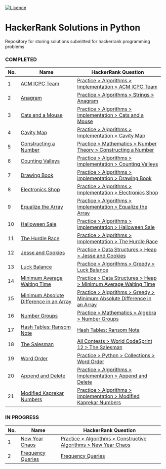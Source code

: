 [![Licence](https://img.shields.io/github/license/Ileriayo/markdown-badges?style=for-the-badge)](./LICENSE)


# HackerRank Solutions in Python
Repository for storing solutions submitted for hackerrank programming problems

### COMPLETED

| No. | Name | HackerRank Question | 
| --- | ---- | ------------------- |
| 1 | [ACM ICPC Team](./solutions/python/acm-icpc-team.py) | [Practice > Algorithms > Implementation > ACM ICPC Team](https://www.hackerrank.com/challenges/acm-icpc-team/problem) |
| 2 | [Anagram](./solutions/python/anagram.py) | [Practice > Algorithms > Strings > Anagram](https://www.hackerrank.com/challenges/anagram/problem) |
| 3 | [Cats and a Mouse](./solutions/python/cats-and-a-mouse.py) | [Practice > Algorithms > Implementation > Cats and a Mouse](https://www.hackerrank.com/challenges/cats-and-a-mouse/problem) |
| 4 | [Cavity Map](./solutions/python/cavity-map.py) | [Practice > Algorithms > Implementation > Cavity Map](https://www.hackerrank.com/challenges/cavity-map/problem) |
| 5 | [Constructing a Number](./solutions/python/constructing-a-number.py) | [Practice > Mathematics > Number Theory > Constructing a Number](https://www.hackerrank.com/challenges/constructing-a-number/problem) |
| 6 | [Counting Valleys](./solutions/python/counting-valleys.py) | [Practice > Algorithms > Implementation > Counting Valleys](https://www.hackerrank.com/challenges/counting-valleys/problem) |
| 7 | [Drawing Book](./solutions/python/drawing-book.py) | [Practice > Algorithms > Implementation > Drawing Book](https://www.hackerrank.com/challenges/drawing-book/problem) |
| 8 | [Electronics Shop](./solutions/python/electronics-shop.py) | [Practice > Algorithms > Implementation > Electronics Shop](https://www.hackerrank.com/challenges/electronics-shop/problem) |
| 9 | [Equalize the Array](./solutions/python/equalize-the-array.py) | [Practice > Algorithms > Implementation > Equalize the Array](https://www.hackerrank.com/challenges/equality-in-a-array/problem) |
| 10 | [Halloween Sale](./solutions/python/halloween-sale.py) | [Practice > Algorithms > Implementation > Halloween Sale](https://www.hackerrank.com/challenges/halloween-sale/problem) |
| 11 | [The Hurdle Race](./solutions/python/the-hurdle-race.py) | [Practice > Algorithms > Implementation > The Hurdle Race](https://www.hackerrank.com/challenges/the-hurdle-race/problem) |
| 12 | [Jesse and Cookies](./solutions/python/jesse-and-cookies.py) | [Practice > Data Structures > Heap > Jesse and Cookies](https://www.hackerrank.com/challenges/jesse-and-cookies/problem) |
| 13 | [Luck Balance](./solutions/python/luck-balance.py) | [Practice > Algorithms > Greedy > Luck Balance](https://www.hackerrank.com/challenges/luck-balance/) |
| 14 | [Minimum Average Waiting Time](./solutions/python/minimum-average-waiting-time.py) | [Practice > Data Structures > Heap > Minimum Average Waiting Time](https://www.hackerrank.com/challenges/minimum-average-waiting-time/problem) |
| 15 | [Minimum Absolute Difference in an Array](./solutions/python/minimum-absolute-difference-in-an-array.py) | [Practice > Algorithms > Greedy > Minimum Absolute Difference in an Array](https://www.hackerrank.com/challenges/minimum-absolute-difference-in-an-array/) |
| 16 | [Number Groups](./solutions/python/number-groups.py) | [Practice > Mathematics > Algebra > Number Groups](https://www.hackerrank.com/challenges/number-groups/problem) |
| 17 | [Hash Tables: Ransom Note](./solutions/python/ransom-note.py) | [Hash Tables: Ransom Note](https://www.hackerrank.com/challenges/ctci-ransom-note/problem) |
| 18 | [The Salesman](./solutions/python/the-salesman.py) | [All Contests > World CodeSprint 12 > The Salesman](https://www.hackerrank.com/contests/world-codesprint-12/challenges/the-salesman/problem) |
| 19 | [Word Order](./solutions/python/word-order.py) | [Practice > Python > Collections > Word Order](https://www.hackerrank.com/challenges/word-order/problem) |
| 20 | [Append and Delete](./solutions/python/append-and-delete.py) | [Practice > Algorithms > Implementation > Append and Delete](https://www.hackerrank.com/challenges/append-and-delete/problem) |
| 21 | [Modified Kaprekar Numbers](./solutions/python/modified-kaprekar-numbers.py) | [Practice > Algorithms > Implementation > Modified Kaprekar Numbers](https://www.hackerrank.com/challenges/kaprekar-numbers/problem) |
<!---
| N/A | [Programming Competition](./solutions/python/programming-competition.py) | [Unknown Question] |
--->

### IN PROGRESS

| No. | Name | HackerRank Question | 
| --- | ---- | ------------------- |
| 1 | [New Year Chaos](./solutions/python/new-year-chaos.py) | [Practice > Algorithms > Constructive Algorithms > New Year Chaos](https://www.hackerrank.com/challenges/new-year-chaos/problem) |
| 2 | [Frequency Queries](./solutions/python/frequency-queries.py) | [Frequency Queries](https://www.hackerrank.com/challenges/frequency-queries/problem) |

